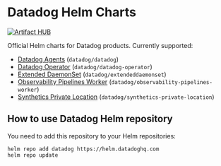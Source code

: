 # Datadog Helm Charts

[![Artifact HUB](https://img.shields.io/endpoint?url=https://artifacthub.io/badge/repository/datadog)](https://artifacthub.io/packages/search?repo=datadog)

Official Helm charts for Datadog products. Currently supported:
- [Datadog Agents](charts/datadog/README.md) (`datadog/datadog`)
- [Datadog Operator](charts/datadog-operator/README.md) (`datadog/datadog-operator`)
- [Extended DaemonSet](charts/extended-daemon-set/README.md) (`datadog/extendeddaemonset`)
- [Observability Pipelines Worker](charts/observability-pipelines-worker/README.md) (`datadog/observability-pipelines-worker`)
- [Synthetics Private Location](charts/synthetics-private-location/README.md) (`datadog/synthetics-private-location`)

## How to use Datadog Helm repository

You need to add this repository to your Helm repositories:

```shell
helm repo add datadog https://helm.datadoghq.com
helm repo update
```
